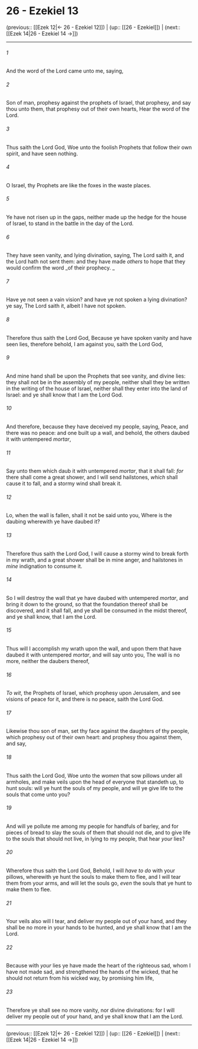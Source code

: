 # 26 - Ezekiel 13

(previous:: [[Ezek 12|← 26 - Ezekiel 12]]) | (up:: [[26 - Ezekiel]]) | (next:: [[Ezek 14|26 - Ezekiel 14 →]])

***


###### 1 
And the word of the Lord came unto me, saying, 

###### 2 
Son of man, prophesy against the prophets of Israel, that prophesy, and say thou unto them, that prophesy out of their own hearts, Hear the word of the Lord. 

###### 3 
Thus saith the Lord God, Woe unto the foolish Prophets that follow their own spirit, and have seen nothing. 

###### 4 
O Israel, thy Prophets are like the foxes in the waste places. 

###### 5 
Ye have not risen up in the gaps, neither made up the hedge for the house of Israel, to stand in the battle in the day of the Lord. 

###### 6 
They have seen vanity, and lying divination, saying, The Lord saith it, and the Lord hath not sent them: and they have made _others_ to hope that they would confirm the word _of their prophecy. _ 

###### 7 
Have ye not seen a vain vision? and have ye not spoken a lying divination? ye say, The Lord saith it, albeit I have not spoken. 

###### 8 
Therefore thus saith the Lord God, Because ye have spoken vanity and have seen lies, therefore behold, I am against you, saith the Lord God, 

###### 9 
And mine hand shall be upon the Prophets that see vanity, and divine lies: they shall not be in the assembly of my people, neither shall they be written in the writing of the house of Israel, neither shall they enter into the land of Israel: and ye shall know that I am the Lord God. 

###### 10 
And therefore, because they have deceived my people, saying, Peace, and there was no peace: and one built up a wall, and behold, the others daubed it with untempered _mortar_, 

###### 11 
Say unto them which daub it with untempered _mortar_, that it shall fall: _for_ there shall come a great shower, and I will send hailstones, _which_ shall cause it to fall, and a stormy wind shall break it. 

###### 12 
Lo, when the wall is fallen, shall it not be said unto you, Where is the daubing wherewith ye have daubed it? 

###### 13 
Therefore thus saith the Lord God, I will cause a stormy wind to break forth in my wrath, and a great shower shall be in mine anger, and hailstones in _mine_ indignation to consume it. 

###### 14 
So I will destroy the wall that ye have daubed with untempered _mortar_, and bring it down to the ground, so that the foundation thereof shall be discovered, and it shall fall, and ye shall be consumed in the midst thereof, and ye shall know, that I am the Lord. 

###### 15 
Thus will I accomplish my wrath upon the wall, and upon them that have daubed it with untempered _mortar_, and will say unto you, The wall is no more, neither the daubers thereof, 

###### 16 
_To wit_, the Prophets of Israel, which prophesy upon Jerusalem, and see visions of peace for it, and there is no peace, saith the Lord God. 

###### 17 
Likewise thou son of man, set thy face against the daughters of thy people, which prophesy out of their own heart: and prophesy thou against them, and say, 

###### 18 
Thus saith the Lord God, Woe unto the _women_ that sow pillows under all armholes, and make veils upon the head of everyone that standeth up, to hunt souls: will ye hunt the souls of my people, and will ye give life to the souls that come unto you? 

###### 19 
And will ye pollute me among my people for handfuls of barley, and for pieces of bread to slay the souls of them that should not die, and to give life to the souls that should not live, in lying to my people, that hear _your_ lies? 

###### 20 
Wherefore thus saith the Lord God, Behold, I will _have to do_ with your pillows, wherewith ye hunt the souls to make them to flee, and I will tear them from your arms, and will let the souls go, _even_ the souls that ye hunt to make them to flee. 

###### 21 
Your veils also will I tear, and deliver my people out of your hand, and they shall be no more in your hands to be hunted, and ye shall know that I am the Lord. 

###### 22 
Because with _your_ lies ye have made the heart of the righteous sad, whom I have not made sad, and strengthened the hands of the wicked, that he should not return from his wicked way, by promising him life, 

###### 23 
Therefore ye shall see no more vanity, nor divine divinations: for I will deliver my people out of your hand, and ye shall know that I am the Lord.

***

(previous:: [[Ezek 12|← 26 - Ezekiel 12]]) | (up:: [[26 - Ezekiel]]) | (next:: [[Ezek 14|26 - Ezekiel 14 →]])
